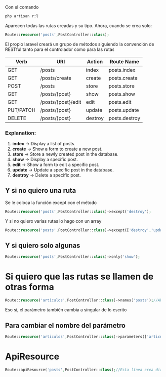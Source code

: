 Con el comando
```cmd
php artisan r:l
```
Aparecen todas las rutas creadas y su tipo.
Ahora, cuando se crea solo:
```php
Route::resource('posts',PostController::class);
```
El propio laravel creará un grupo de métodos siguiendo la convención de RESTful tanto para el controlador como para las rutas

| Verb   | URI               | Action   | Route Name       |
|--------|------------------|----------|------------------|
| GET    | /posts           | index    | posts.index      |
| GET    | /posts/create    | create   | posts.create     |
| POST   | /posts           | store    | posts.store      |
| GET    | /posts/{post}    | show     | posts.show       |
| GET    | /posts/{post}/edit | edit    | posts.edit       |
| PUT/PATCH | /posts/{post}  | update  | posts.update     |
| DELETE | /posts/{post}    | destroy  | posts.destroy    |

### Explanation:
1. **index** → Display a list of posts.
2. **create** → Show a form to create a new post.
3. **store** → Store a newly created post in the database.
4. **show** → Display a specific post.
5. **edit** → Show a form to edit a specific post.
6. **update** → Update a specific post in the database.
7. **destroy** → Delete a specific post.

## Y si no quiero una ruta
Se le coloca la función except con el método
```php
Route::resource('posts',PostController::class)->except('destroy');
```
Y si no quiero varias rutas lo hago con un array
```php
Route::resource('posts',PostController::class)->except(['destroy','update']);
```
## Y si quiero solo algunas
```php
Route::resource('posts',PostController::class)->only('show');
```
# Si quiero que las rutas se llamen de otras forma
```php
Route::resource('articulos',PostController::class)->names('posts');//Ahora el nombre de las rutas es posts.index, posts.destroy pero la URI es articulos, articulos/{articulo}
```
Eso si, el parámetro también cambia a singular de lo escrito
## Para cambiar el nombre del parámetro
```php
Route::resource('articulos',PostController::class)->parameters(['articulo'=>'post'])->names('posts');//Con esta función se cambia el nombre de todos los parámetros
```
# ApiResource
```php
Route::apiResource('posts',PostController::class);//Esta línea crea directamete las rutas necesarias para hacer un CRUD, sin create ni edit
```